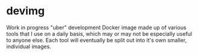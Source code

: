 # devimg

Work in progress "uber" development Docker image made up of various tools that I use on a daily basis, which may or may not be especially useful to anyone else. Each tool will eventually be split out into it's own smaller, individual images. 
